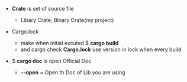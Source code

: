 * __Crate__ is set of source file
    - Libary Crate, Binary Crate(my project)

* Cargo.lock
    - make when initial excuted $ __cargo build__
    - and cargo check __Cargo.lock__ use version in lock when every build 

* $ __cargo doc__ is open Official Doc
    - __--open__ = Open th Doc of Lib you are using

